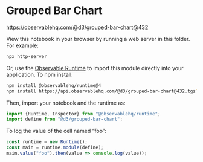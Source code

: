 # Grouped Bar Chart

https://observablehq.com/@d3/grouped-bar-chart@432

View this notebook in your browser by running a web server in this folder. For
example:

~~~sh
npx http-server
~~~

Or, use the [Observable Runtime](https://github.com/observablehq/runtime) to
import this module directly into your application. To npm install:

~~~sh
npm install @observablehq/runtime@4
npm install https://api.observablehq.com/@d3/grouped-bar-chart@432.tgz?v=3
~~~

Then, import your notebook and the runtime as:

~~~js
import {Runtime, Inspector} from "@observablehq/runtime";
import define from "@d3/grouped-bar-chart";
~~~

To log the value of the cell named “foo”:

~~~js
const runtime = new Runtime();
const main = runtime.module(define);
main.value("foo").then(value => console.log(value));
~~~
